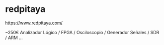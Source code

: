 # redpitaya

<https://www.redpitaya.com/>

~250€ Analizador Lógico / FPGA / Osciloscopio / Generador Señales / SDR / ARM ...
